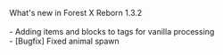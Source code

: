 What's new in Forest X Reborn 1.3.2<br />
<br /> - Adding items and blocks to tags for vanilla processing
<br /> - [Bugfix] Fixed animal spawn
